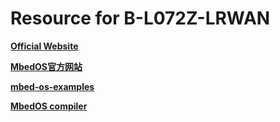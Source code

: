 # Resource for B-L072Z-LRWAN

[**Official Website**](http://www.st.com/content/st_com/zh/products/evaluation-tools/product-evaluation-tools/mcu-eval-tools/stm32-mcu-eval-tools/stm32-mcu-discovery-kits/b-l072z-lrwan1.html)

[**MbedOS官方网站**](https://os.mbed.com/)

[**mbed-os-examples**](https://os.mbed.com/teams/mbed-os-examples/)

**[MbedOS compiler](https://os.mbed.com/compiler/)**




